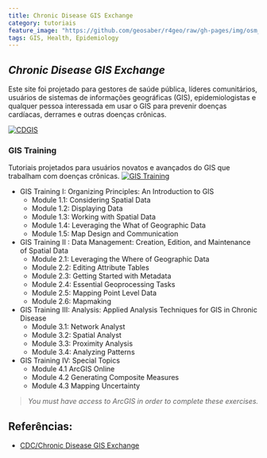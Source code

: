 ```yaml
---
title: Chronic Disease GIS Exchange
category: tutoriais
feature_image: "https://github.com/geosaber/r4geo/raw/gh-pages/img/osm_bkground.png"
tags: GIS, Health, Epidemiology
---
```

## ***Chronic Disease GIS Exchange***
Este site foi projetado para gestores de saúde pública, líderes comunitários, usuários de sistemas de informações geográficas (GIS), epidemiologistas e qualquer pessoa interessada em usar o GIS para prevenir doenças cardíacas, derrames e outras doenças crônicas.

[![CDGIS](https://github.com/geosaber/r4geo/raw/gh-pages/img/cdgisex.png)](https://www.cdc.gov/dhdsp/maps/gisx/index.html)

### GIS Training
Tutoriais projetados para usuários novatos e avançados do GIS que trabalham com doenças crônicas.
[![GIS Training](https://github.com/geosaber/r4geo/raw/gh-pages/img/colon-cancer.png)](https://www.cdc.gov/dhdsp/maps/gisx/training/index.html)
- GIS Training I: Organizing Principles: An Introduction to GIS
  - Module 1.1: Considering Spatial Data
  - Module 1.2: Displaying Data
  - Module 1.3: Working with Spatial Data
  - Module 1.4: Leveraging the What of Geographic Data
  - Module 1.5: Map Design and Communication
- GIS Training II : Data Management: Creation, Edition, and Maintenance of Spatial Data
  - Module 2.1: Leveraging the Where of Geographic Data
  - Module 2.2: Editing Attribute Tables
  - Module 2.3: Getting Started with Metadata
  - Module 2.4: Essential Geoprocessing Tasks
  - Module 2.5: Mapping Point Level Data
  - Module 2.6: Mapmaking
- GIS Training III: Analysis: Applied Analysis Techniques for GIS in Chronic Disease
  - Module 3.1: Network Analyst
  - Module 3.2: Spatial Analyst
  - Module 3.3: Proximity Analysis
  - Module 3.4: Analyzing Patterns
- GIS Training IV: Special Topics
  - Module 4.1 ArcGIS Online
  - Module 4.2 Generating Composite Measures
  - Module 4.3 Mapping Uncertainty
> *You must have access to ArcGIS in order to complete these exercises.*

## Referências:
- [CDC/Chronic Disease GIS Exchange](https://www.cdc.gov/dhdsp/maps/gisx/index.html)
